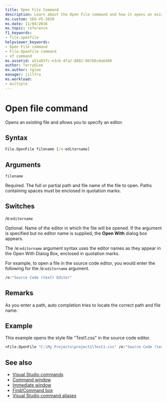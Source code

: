 ```yaml
---
title: Open File Command
description: Learn about the Open File command and how it opens an existing file and allows you to specify an editor.
ms.custom: SEO-VS-2020
ms.date: 11/04/2016
ms.topic: reference
f1_keywords:
- file.openfile
helpviewer_keywords:
- Open File command
- File.OpenFile command
- of command
ms.assetid: a51a83fc-e3c6-4fa2-8882-8b7b6c0a6406
author: TerryGLee
ms.author: tglee
manager: jillfra
ms.workload:
- multiple
---
```

# Open file command

Opens an existing file and allows you to specify an editor.

## Syntax

```cmd
File.OpenFile filename [/e:editorname]
```

## Arguments

`filename`

Required. The full or partial path and file name of the file to open. Paths containing spaces must be enclosed in quotation marks.

## Switches

/e:`editorname`

Optional. Name of the editor in which the file will be opened. If the argument is specified but no editor name is supplied, the **Open With** dialog box appears.

The /e:`editorname` argument syntax uses the editor names as they appear in the Open With Dialog Box, enclosed in quotation marks.

For example, to open a file in the source code editor, you would enter the following for the /e:`editorname` argument.

```cmd
/e:"Source Code (text) Editor"
```

## Remarks

As you enter a path, auto completion tries to locate the correct path and file name.

## Example

This example opens the style file "Test1.css" in the source code editor.

```cmd
>File.OpenFile "C:\My Projects\project1\Test1.css" /e:"Source Code (text) Editor"
```

## See also

- [Visual Studio commands](../../ide/reference/visual-studio-commands.md)
- [Command window](../../ide/reference/command-window.md)
- [Immediate window](../../ide/reference/immediate-window.md)
- [Find/Command box](../../ide/find-command-box.md)
- [Visual Studio command aliases](../../ide/reference/visual-studio-command-aliases.md)
